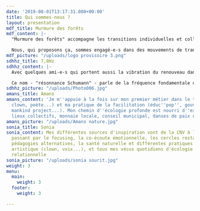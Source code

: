 ```yaml
---
date: '2019-08-01T13:17:31.000+00:00'
title: Qui sommes-nous ?
layout: presentation
mdf_title: Murmure des forêts
mdf_content: |-
  "Murmure des forêts" accompagne les transitions individuelles et collectives. Fondé en début 2018 par Sonia & Amans, iel est accueilli au sein de l'association 7,8 hertz. Nous proposons d'ouvrir des temps de réflexion et d'exploration collective et individuelle sur des thématiques données, en faisant appel à toutes nos intelligences. Nous aider à incarner de plus en plus nos valeurs et le monde dans lequel nous aspirons à vivre : voilà ce que nous semble être la raison d’être de Murmure des forêts pour l’heure.

  Nous, qui proposons ça, sommes engagé-e-s dans des mouvements de transformation personnelle & sociale depuis maintes années, mouvements qui s'expriment autant dans nos pratiques professionnelles que dans nos modes de vie et nos engagements personnels, tant existentiels que militants et familiaux.
mdf_picture: "/uploads/logo provisoire 3.png"
sdhhz_title: 7,8Hz
sdhhz_content: |-
  Avec quelques ami-e-s qui portent aussi la vibration du renouveau dans leurs métiers et leurs actes quotidiens, nous avons fondé une association pour porter l'ouvrage de Murmure des forêts - et d'autres, possiblement.

  Ce nom - "résonnance Schumann" - parle de la fréquence fondamentale d'un spectre commun à la Terre, aux arbres et à nos esprits en paix.
sdhhz_picture: "/uploads/Photo006.jpg"
amans_title: Amans
amans_content: 'Je m''appuie à la fois sur mon premier métier dans le théâtre (acteur,
  clown, poète...) et ma pratique de la facilitation (éduc''pop'', gouvernance systémique,
  mankind project...). Mon chemin d''écologie profonde est nourri d''expériences :
  lieux collectifs, monnaie locale, conseil municipal, danses de paix universelles...'
amans_picture: "/uploads/Amans nature.jpg"
sonia_title: Sonia
sonia_content: Mes différentes sources d'inspiration vont de la CNV à la danse, en
  passant par le focusing, la co-écoute émotionnelle, les cercles restauratifs, les
  pédagogies alternatives, la santé naturelle et différentes pratiques d'expression
  artistique (clown, voix...), et tous mes vécus quotidiens d'écologie pratique et
  relationnelle
sonia_picture: "/uploads/sonia sourit.jpg"
weight: 3
menu:
  main:
    weight: 3
  footer:
    weight: 3

---
```

